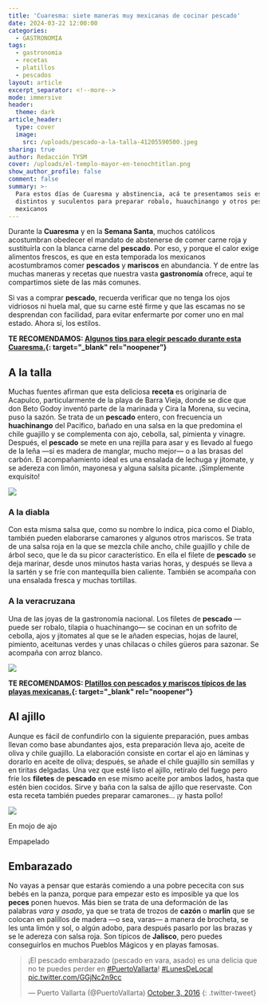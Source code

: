 ```yaml
---
title: 'Cuaresma: siete maneras muy mexicanas de cocinar pescado'
date: 2024-03-22 12:00:00
categories:
  - GASTRONOMIA
tags:
  - gastronomia
  - recetas
  - platillos
  - pescados
layout: article
excerpt_separator: <!--more-->
mode: immersive
header:
  theme: dark
article_header:
  type: cover
  image:
    src: /uploads/pescado-a-la-talla-41205590500.jpeg
sharing: true
author: Redacción TYSM
cover: /uploads/el-templo-mayor-en-tenochtitlan.png
show_author_profile: false
comment: false
summary: >-
  Para estos días de Cuaresma y abstinencia, acá te presentamos seis estilos
  distintos y suculentos para preparar robalo, huauchinango y otros pescados
  mexicanos
---
```

Durante la **Cuaresma** y en la **Semana Santa**, muchos católicos acostumbran obedecer el mandato de abstenerse de comer carne roja y sustituirla con la blanca carne del **pescado**. Por eso, y porque el calor exige alimentos frescos, es que en esta temporada los mexicanos acostumbramos comer **pescados** y **mariscos** en abundancia. Y de entre las muchas maneras y recetas que nuestra vasta **gastronomía** ofrece, aquí te compartimos siete de las más comunes.

Si vas a comprar **pescado**, recuerda verificar que no tenga los ojos vidriosos ni huela mal, que su carne esté firme y que las escamas no se desprendan con facilidad, para evitar enfermarte por comer uno en mal estado. Ahora sí, los estilos.

**TE RECOMENDAMOS: [Algunos tips para elegir pescado durante esta Cuaresma.](https://blog.tonoysumariachi.com/gastronomia/2024/02/16/algunos-tips-para-elegir-pescado-durante-esta-cuaresma.html){: target="_blank" rel="noopener"}**

## A la talla

Muchas fuentes afirman que esta deliciosa **receta** es originaria de Acapulco, particularmente de la playa de Barra Vieja, donde se dice que don Beto Godoy inventó parte de la marinada y Cira la Morena, su vecina, puso la sazón. Se trata de un **pescado** entero, con frecuencia un **huachinango** del Pacífico, bañado en una salsa en la que predomina el chile guajillo y se complementa con ajo, cebolla, sal, pimienta y vinagre. Después, el **pescado** se mete en una rejilla para asar y es llevado al fuego de la leña —si es madera de manglar, mucho mejor— o a las brasas del carbón. El acompañamiento ideal es una ensalada de lechuga y jitomate, y se adereza con limón, mayonesa y alguna salsita picante. ¡Simplemente exquisito!

![](https://upload.wikimedia.org/wikipedia/commons/d/dd/Pescado_a_la_talla.jpg)

### A la diabla

Con esta misma salsa que, como su nombre lo indica, pica como el Diablo, también pueden elaborarse camarones y algunos otros mariscos. Se trata de una salsa roja en la que se mezcla chile ancho, chile guajillo y chile de árbol seco, que le da su picor característico. En ella el filete de **pescado** se deja marinar, desde unos minutos hasta varias horas, y después se lleva a la sartén y se fríe con mantequilla bien caliente. También se acompaña con una ensalada fresca y muchas tortillas.

### A la veracruzana

Una de las joyas de la gastronomía nacional. Los filetes de **pescado** —puede ser robalo, tilapia o huachinango— se cocinan en un sofrito de cebolla, ajos y jitomates al que se le añaden especias, hojas de laurel, pimiento, aceitunas verdes y unas chilacas o chiles güeros para sazonar. Se acompaña con arroz blanco.

![](https://upload.wikimedia.org/wikipedia/commons/thumb/9/99/Pescado_a_la_veracruzana.jpg/667px-Pescado_a_la_veracruzana.jpg)

**TE RECOMENDAMOS:&nbsp;[Platillos con pescados y mariscos típicos de las playas mexicanas.](https://blog.tonoysumariachi.com/gastronomia/2023/03/28/platillos-con-pescados-y-mariscos-tipicos-de-las-playas-mexicanas.html){: target="_blank" rel="noopener"}**

## Al ajillo

Aunque es fácil de confundirlo con la siguiente preparación, pues ambas llevan como base abundantes ajos, esta preparación lleva ajo, aceite de oliva y chile guajillo. La elaboración consiste en cortar el ajo en láminas y dorarlo en aceite de oliva; después, se añade el chile guajillo sin semillas y en tiritas delgadas. Una vez que esté listo el ajillo, retíralo del fuego pero fríe los **filetes** de **pescado** en ese mismo aceite por ambos lados, hasta que estén bien cocidos. Sirve y baña con la salsa de ajillo que reservaste. Con esta receta también puedes preparar camarones… ¡y hasta pollo!

![](https://upload.wikimedia.org/wikipedia/commons/thumb/3/3c/Las_gambas_al_ajillo%2C_t%C3%ADpica_tapa_espa%C3%B1ola.jpg/1024px-Las_gambas_al_ajillo%2C_t%C3%ADpica_tapa_espa%C3%B1ola.jpg)

En mojo de ajo

Empapelado

## Embarazado

No vayas a pensar que estarás comiendo a una pobre pececita con sus bebés en la panza, porque para empezar esto es imposible ya que los **peces** ponen huevos. Más bien se trata de una deformación de las palabras&nbsp;*vara* y *asado*, ya que se trata de trozos de **cazón** o **marlín** que se colocan en palillos de madera —o sea, varas— a manera de brocheta, se les unta limón y sol, o algún adobo, para después pasarlo por las brazas y se le adereza con salsa roja. Son típicos de **Jalisco**, pero puedes conseguirlos en muchos Pueblos Mágicos y en playas famosas.

> ¡El pescado embarazado (pescado en vara, asado) es una delicia que no te puedes perder en [\#PuertoVallarta](https://twitter.com/hashtag/PuertoVallarta?src=hash&amp;ref_src=twsrc%5Etfw)! [\#LunesDeLocal](https://twitter.com/hashtag/LunesDeLocal?src=hash&amp;ref_src=twsrc%5Etfw) [pic.twitter.com/GGjNc2n9cc](https://t.co/GGjNc2n9cc)
>
> — Puerto Vallarta (@PuertoVallarta) [October 3, 2016](https://twitter.com/PuertoVallarta/status/783048995052683265?ref_src=twsrc%5Etfw)
{: .twitter-tweet}